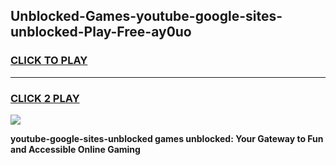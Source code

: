 
## Unblocked-Games-youtube-google-sites-unblocked-Play-Free-ay0uo
<h3>
<a href="https://premium76.site?title=youtube-google-sites-unblocked&ref=23A">CLICK TO PLAY</a></h3>
<hr>

<h3>
<a href="https://premium76.site?title=youtube-google-sites-unblocked&ref=23A">CLICK 2 PLAY</a>
  
</h3>

<a href="https://premium76.site?title=youtube-google-sites-unblocked&ref=23A"><img src="https://clearcache.store/games.png"></a>


**youtube-google-sites-unblocked games unblocked: Your Gateway to Fun and Accessible Online Gaming**
